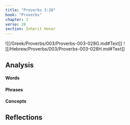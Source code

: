 ```yaml
---
title: "Proverbs 3:28"
book: "Proverbs"
chapter: 3
verse: 28
section: Inherit Honor
---
```

![[/Greek/Proverbs/003/Proverbs-003-028G.md#Text]]
![[/Hebrew/Proverbs/003/Proverbs-003-028H.md#Text]]

## Analysis

#### Words

#### Phrases

#### Concepts

## Reflections
